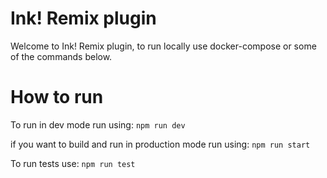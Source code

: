 # Ink! Remix plugin

Welcome to Ink! Remix plugin, to run locally use docker-compose or some of the commands below.

# How to run

To run in dev mode run using:
`npm run dev`

if you want to build and run in production mode run using:
`npm run start`

To run tests use:
`npm run test`
